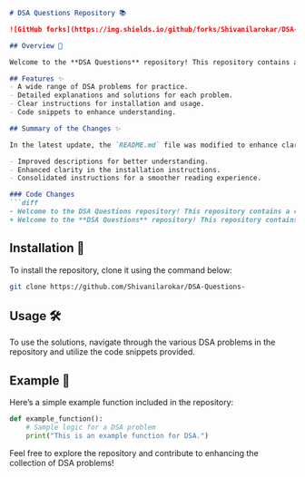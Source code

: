 ```markdown
# DSA Questions Repository 📚

![GitHub forks](https://img.shields.io/github/forks/Shivanilarokar/DSA-Questions-)

## Overview 🌟

Welcome to the **DSA Questions** repository! This repository contains a collection of Data Structures and Algorithms (DSA) problems for practice and learning.

## Features ✨
- A wide range of DSA problems for practice.
- Detailed explanations and solutions for each problem.
- Clear instructions for installation and usage.
- Code snippets to enhance understanding.

## Summary of the Changes ✨

In the latest update, the `README.md` file was modified to enhance clarity and structure. Here are the key changes made:

- Improved descriptions for better understanding.
- Enhanced clarity in the installation instructions.
- Consolidated instructions for a smoother reading experience.

### Code Changes
```diff
- Welcome to the DSA Questions repository! This repository contains a collection of data structures and algorithms (DSA) problems designed to help you enhance your coding skills.
+ Welcome to the **DSA Questions** repository! This repository contains a collection of Data Structures and Algorithms (DSA) problems for practice and learning.
```

## Installation 🚀

To install the repository, clone it using the command below:

```bash
git clone https://github.com/Shivanilarokar/DSA-Questions-
```

## Usage 🛠️

To use the solutions, navigate through the various DSA problems in the repository and utilize the code snippets provided.

## Example 📝

Here’s a simple example function included in the repository:

```python
def example_function():
    # Sample logic for a DSA problem
    print("This is an example function for DSA.")
```

Feel free to explore the repository and contribute to enhancing the collection of DSA problems!
```